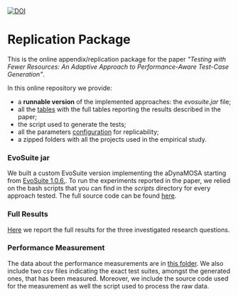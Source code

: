 [![DOI](https://zenodo.org/badge/146285168.svg)](https://zenodo.org/badge/latestdoi/146285168)

# Replication Package

This is the online appendix/replication package for the paper *"Testing with Fewer Resources: An Adaptive Approach to Performance-Aware Test-Case Generation"*.

In this online repository we provide:

* a **runnable version** of the implemented approaches: the *evosuite.jar* file;
* all the [tables][tables] with the full tables reporting the results described in the paper;
* the script used to generate the tests;
* all the parameters [configuration][configuration] for replicability;
* a zipped folders with all the projects used in the empirical study.

### EvoSuite jar
We built a custom EvoSuite version implementing the aDynaMOSA starting from [EvoSuite 1.0.6.][evosuite].
To run the experiments reported in the paper, we relied on the bash scripts that you can find in the _scripts_ directory for every approach tested.
The full source code can be found [here](https://github.com/giograno/evosuite).

### Full Results
[Here][tables] we report the full results for the three investigated research questions.

[evosuite]: https://github.com/EvoSuite/evosuite
[tables]: https://github.com/sealuzh/dynamic-performance-replication/blob/master/results

### Performance Measurement
The data about the performance measurements are in [this folder][measurements].
We also include two csv files indicating the exact test suites, amongst the generated ones, that has been measured.
Moreover, we include the source code used for the measurement as well the script used to process the raw data.

[measurements]: https://github.com/sealuzh/dynamic-performance-replication/tree/master/performance-measurement/
[configuration]: https://github.com/sealuzh/dynamic-performance-replication/blob/master/configuration/

